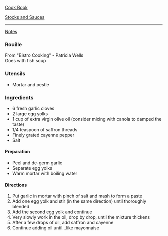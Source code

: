 [Cook Book](https://github.com/vmsmith/CookBook/blob/master/README.md)  

[Stocks and Sauces](https://github.com/vmsmith/CookBook/blob/master/sauces.md)  

-----  

[Notes](https://github.com/vmsmith/CookBook/blob/master/notes.md)  

### Rouille   
From "Bistro Cooking" - Patricia Wells  
Goes with fish soup  

### Utensils  
* Mortar and pestle  

### Ingredients  

* 6 fresh garlic cloves 
* 2 large egg yolks  
* 1 cup of extra virgin olive oil (consider mixing with canola to damped the taste)  
* 1/4 teaspoon of saffron threads  
* Finely grated cayenne pepper  
* Salt  

#### Preparation  

* Peel and de-germ garlic  
* Separate egg yolks  
* Warm mortar with boiling water  

#### Directions  

1. Put garlic in mortar with pinch of salt and mash to form a paste  
2. Add one egg yolk and stir (in the same direction) until thoroughly blended  
3. Add the second egg yolk and continue  
4. Very slowly work in the oil, drop by drop, until the mixture thickens  
5. After a few drops of oil, add saffron and cayenne  
6. Continue adding oil until...like mayonnaise  
